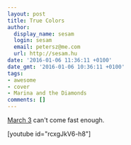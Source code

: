 ```yaml
---
layout: post
title: True Colors
author:
  display_name: sesam
  login: sesam
  email: petersz@me.com
  url: http://sesam.hu
date: '2016-01-06 11:36:11 +0100'
date_gmt: '2016-01-06 10:36:11 +0100'
tags:
- awesome
- cover
- Marina and the Diamonds
comments: []
---
```


[March 3](https://www.facebook.com/events/1022339707818907/1087546571298220/) can't come fast enough.

[youtube id="rcxgJkV6-h8"]
